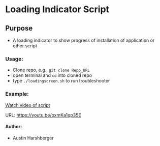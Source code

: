 # Loading Indicator Script 
## Purpose
* A loading indicator to show progress of installation of application or other script

### Usage:
* Clone repo, e.g., `git clone Repo_URL`
* open terminal and `cd` into cloned repo
*  type `./loadingscreen.sh` to run troubleshooter

### Example:

<a href='https://www.youtube.com/embed/oxmKa1qp35E/watch?v=VID'>Watch video of script</a>

URL: https://youtu.be/oxmKa1qp35E

#### Author:
* Austin Harshberger